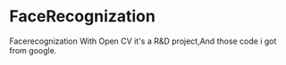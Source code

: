 # FaceRecognization
Facerecognization With Open CV
it's a R&D project,And those code i got from google.
